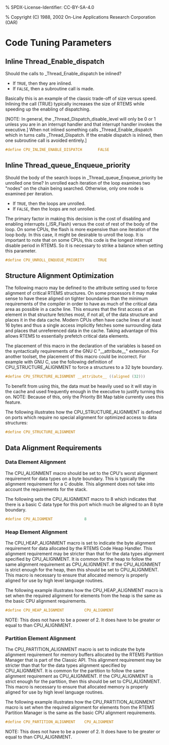 % SPDX-License-Identifier: CC-BY-SA-4.0

% Copyright (C) 1988, 2002 On-Line Applications Research Corporation (OAR)

# Code Tuning Parameters

## Inline Thread_Enable_dispatch

Should the calls to \_Thread_Enable_dispatch be inlined?

- If `TRUE`, then they are inlined.
- If `FALSE`, then a subroutine call is made.

Basically this is an example of the classic trade-off of size versus
speed. Inlining the call (TRUE) typically increases the size of RTEMS
while speeding up the enabling of dispatching.

[NOTE: In general, the \_Thread_Dispatch_disable_level will only be 0 or 1
unless you are in an interrupt handler and that interrupt handler invokes
the executive.] When not inlined something calls \_Thread_Enable_dispatch
which in turns calls \_Thread_Dispatch. If the enable dispatch is inlined,
then one subroutine call is avoided entirely.\]

```c
#define CPU_INLINE_ENABLE_DISPATCH       FALSE
```

## Inline Thread_queue_Enqueue_priority

Should the body of the search loops in \_Thread_queue_Enqueue_priority be
unrolled one time? In unrolled each iteration of the loop examines two
"nodes" on the chain being searched. Otherwise, only one node is examined
per iteration.

- If `TRUE`, then the loops are unrolled.
- If `FALSE`, then the loops are not unrolled.

The primary factor in making this decision is the cost of disabling and
enabling interrupts (\_ISR_Flash) versus the cost of rest of the body of
the loop. On some CPUs, the flash is more expensive than one iteration of
the loop body. In this case, it might be desirable to unroll the loop.
It is important to note that on some CPUs, this code is the longest
interrupt disable period in RTEMS. So it is necessary to strike a balance
when setting this parameter.

```c
#define CPU_UNROLL_ENQUEUE_PRIORITY      TRUE
```

## Structure Alignment Optimization

The following macro may be defined to the attribute setting used to force
alignment of critical RTEMS structures. On some processors it may make
sense to have these aligned on tighter boundaries than the minimum
requirements of the compiler in order to have as much of the critical data
area as possible in a cache line. This ensures that the first access of
an element in that structure fetches most, if not all, of the data
structure and places it in the data cache. Modern CPUs often have cache
lines of at least 16 bytes and thus a single access implicitly fetches
some surrounding data and places that unreferenced data in the cache.
Taking advantage of this allows RTEMS to essentially prefetch critical
data elements.

The placement of this macro in the declaration of the variables is based
on the syntactically requirements of the GNU C "\_\_attribute\_\_" extension.
For another toolset, the placement of this macro could be incorrect. For
example with GNU C, use the following definition of
CPU_STRUCTURE_ALIGNMENT to force a structures to a 32 byte boundary.

```c
#define CPU_STRUCTURE_ALIGNMENT __attribute__ ((aligned (32)))
```

To benefit from using this, the data must be heavily used so it will stay
in the cache and used frequently enough in the executive to justify
turning this on. NOTE: Because of this, only the Priority Bit Map table
currently uses this feature.

The following illustrates how the CPU_STRUCTURE_ALIGNMENT is defined on
ports which require no special alignment for optimized access to data
structures:

```c
#define CPU_STRUCTURE_ALIGNMENT
```

## Data Alignment Requirements

### Data Element Alignment

The CPU_ALIGNMENT macro should be set to the CPU's worst alignment
requirement for data types on a byte boundary. This is typically the
alignment requirement for a C double. This alignment does not take into
account the requirements for the stack.

The following sets the CPU_ALIGNMENT macro to 8 which indicates that there
is a basic C data type for this port which much be aligned to an 8 byte
boundary.

```c
#define CPU_ALIGNMENT              8
```

### Heap Element Alignment

The CPU_HEAP_ALIGNMENT macro is set to indicate the byte alignment
requirement for data allocated by the RTEMS Code Heap Handler. This
alignment requirement may be stricter than that for the data types
alignment specified by CPU_ALIGNMENT. It is common for the heap to follow
the same alignment requirement as CPU_ALIGNMENT. If the CPU_ALIGNMENT is
strict enough for the heap, then this should be set to CPU_ALIGNMENT. This
macro is necessary to ensure that allocated memory is properly aligned for
use by high level language routines.

The following example illustrates how the CPU_HEAP_ALIGNMENT macro is set
when the required alignment for elements from the heap is the same as the
basic CPU alignment requirements.

```c
#define CPU_HEAP_ALIGNMENT         CPU_ALIGNMENT
```

NOTE: This does not have to be a power of 2. It does have to be greater
or equal to than CPU_ALIGNMENT.

### Partition Element Alignment

The CPU_PARTITION_ALIGNMENT macro is set to indicate the byte alignment
requirement for memory buffers allocated by the RTEMS Partition Manager
that is part of the Classic API. This alignment requirement may be
stricter than that for the data types alignment specified by
CPU_ALIGNMENT. It is common for the partition to follow the same
alignment requirement as CPU_ALIGNMENT. If the CPU_ALIGNMENT is strict
enough for the partition, then this should be set to CPU_ALIGNMENT. This
macro is necessary to ensure that allocated memory is properly aligned for
use by high level language routines.

The following example illustrates how the CPU_PARTITION_ALIGNMENT macro is
set when the required alignment for elements from the RTEMS Partition
Manager is the same as the basic CPU alignment requirements.

```c
#define CPU_PARTITION_ALIGNMENT    CPU_ALIGNMENT
```

NOTE: This does not have to be a power of 2. It does have to be greater
or equal to than CPU_ALIGNMENT.
